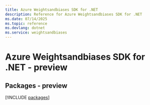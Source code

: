```yaml
---
title: Azure Weightsandbiases SDK for .NET
description: Reference for Azure Weightsandbiases SDK for .NET
ms.date: 07/14/2025
ms.topic: reference
ms.devlang: dotnet
ms.service: weightsandbiases
---
```

# Azure Weightsandbiases SDK for .NET - preview
## Packages - preview
[!INCLUDE [packages](weightsandbiases-index.md)]